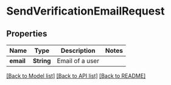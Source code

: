 # SendVerificationEmailRequest

## Properties

Name | Type | Description | Notes
------------ | ------------- | ------------- | -------------
**email** | **String** | Email of a user | 

[[Back to Model list]](../README.md#documentation-for-models) [[Back to API list]](../README.md#documentation-for-api-endpoints) [[Back to README]](../README.md)


